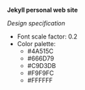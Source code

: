 **Jekyll personal web site**

*Design specification*
- Font scale factor: 0.2
- Color palette:
  - #4A515C
  - #666D79
  - #C9D3DB
  - #F9F9FC
  - #FFFFFF

